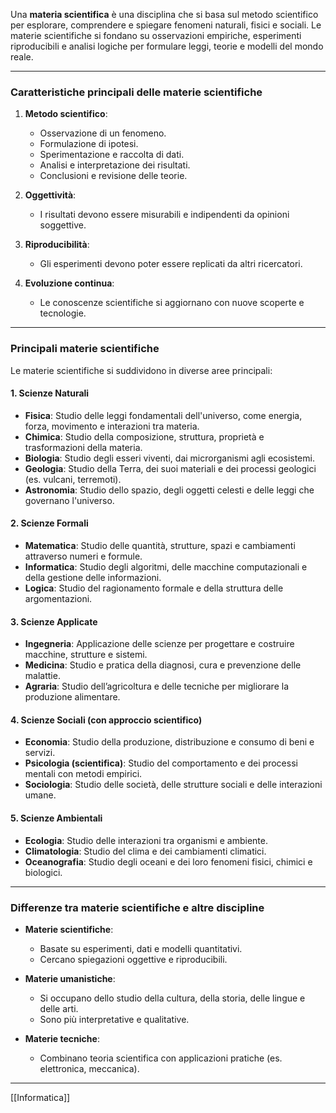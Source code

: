 Una **materia scientifica** è una disciplina che si basa sul metodo scientifico per esplorare, comprendere e spiegare fenomeni naturali, fisici e sociali. Le materie scientifiche si fondano su osservazioni empiriche, esperimenti riproducibili e analisi logiche per formulare leggi, teorie e modelli del mondo reale.

---

### **Caratteristiche principali delle materie scientifiche**

1. **Metodo scientifico**:
    
    - Osservazione di un fenomeno.
    - Formulazione di ipotesi.
    - Sperimentazione e raccolta di dati.
    - Analisi e interpretazione dei risultati.
    - Conclusioni e revisione delle teorie.
2. **Oggettività**:
    
    - I risultati devono essere misurabili e indipendenti da opinioni soggettive.
3. **Riproducibilità**:
    
    - Gli esperimenti devono poter essere replicati da altri ricercatori.
4. **Evoluzione continua**:
    
    - Le conoscenze scientifiche si aggiornano con nuove scoperte e tecnologie.

---

### **Principali materie scientifiche**

Le materie scientifiche si suddividono in diverse aree principali:

#### **1. Scienze Naturali**

- **Fisica**: Studio delle leggi fondamentali dell'universo, come energia, forza, movimento e interazioni tra materia.
- **Chimica**: Studio della composizione, struttura, proprietà e trasformazioni della materia.
- **Biologia**: Studio degli esseri viventi, dai microrganismi agli ecosistemi.
- **Geologia**: Studio della Terra, dei suoi materiali e dei processi geologici (es. vulcani, terremoti).
- **Astronomia**: Studio dello spazio, degli oggetti celesti e delle leggi che governano l'universo.

#### **2. Scienze Formali**

- **Matematica**: Studio delle quantità, strutture, spazi e cambiamenti attraverso numeri e formule.
- **Informatica**: Studio degli algoritmi, delle macchine computazionali e della gestione delle informazioni.
- **Logica**: Studio del ragionamento formale e della struttura delle argomentazioni.

#### **3. Scienze Applicate**

- **Ingegneria**: Applicazione delle scienze per progettare e costruire macchine, strutture e sistemi.
- **Medicina**: Studio e pratica della diagnosi, cura e prevenzione delle malattie.
- **Agraria**: Studio dell’agricoltura e delle tecniche per migliorare la produzione alimentare.

#### **4. Scienze Sociali (con approccio scientifico)**

- **Economia**: Studio della produzione, distribuzione e consumo di beni e servizi.
- **Psicologia (scientifica)**: Studio del comportamento e dei processi mentali con metodi empirici.
- **Sociologia**: Studio delle società, delle strutture sociali e delle interazioni umane.

#### **5. Scienze Ambientali**

- **Ecologia**: Studio delle interazioni tra organismi e ambiente.
- **Climatologia**: Studio del clima e dei cambiamenti climatici.
- **Oceanografia**: Studio degli oceani e dei loro fenomeni fisici, chimici e biologici.

---

### **Differenze tra materie scientifiche e altre discipline**

- **Materie scientifiche**:
    
    - Basate su esperimenti, dati e modelli quantitativi.
    - Cercano spiegazioni oggettive e riproducibili.
- **Materie umanistiche**:
    
    - Si occupano dello studio della cultura, della storia, delle lingue e delle arti.
    - Sono più interpretative e qualitative.
- **Materie tecniche**:
    
    - Combinano teoria scientifica con applicazioni pratiche (es. elettronica, meccanica).

---

[[Informatica]]